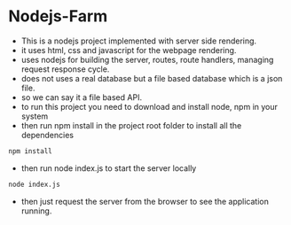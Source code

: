 # Nodejs-Farm

* This is a nodejs project implemented with server side rendering. 
* it uses html, css and javascript for the webpage rendering.
* uses nodejs for building the server, routes, route handlers, managing request response cycle.
* does not uses a real database but a file based database which is a json file.
* so we can say it a file based API.
* to run this project you need to download and install node, npm in your system
* then run npm install in the project root folder to install all the dependencies
```bash
npm install 
```
* then run node index.js to start the server locally
```bash
node index.js
```
* then just request the server from the browser to see the application running.
